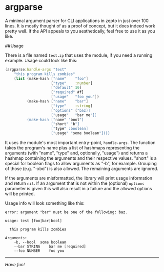 # argparse

A minimal argument parser for CLI applications in zepto in just
over 100 lines. It is mostly thought of as a proof of concept, but
it does indeed work pretty well. If the API appeals to you
aesthetically, feel free to use it as you like.

##Usage

There is a file named `test.zp` that uses the module, if you need a
running example.
Usage could look like this:

```clojure
(argparse:handle-args "test"
    "this program kills zombies"
    (list (make-hash ["name"    "foo"]
                     ["type"    :number]
                     ["default" 10]
                     ["required" #f]
                     ["usage"   "foo you"])
          (make-hash ["name"    "bar"]
                     ["type"    :string]
                     ["options" ("baz)]
                     ["usage"   "bar me"])
          (make-hash ["name" "bool"]
                     ["short" "b"]
                     ["type" :boolean]
                     ["usage" "some boolean"])))
```

It uses the module's most important entry-point, `handle-args`.
The function takes the program's name plus a list of hashmaps
representing the arguments (with "name", "type" and, optionally,
"usage") and returns a hashmap containing the arguments
and their respective values. "short" is a special for boolean flags
to allow arguments as "-b", for example. Grouping of those (e.g. "-xbd")
is also allowed. The remaining arguments are ignored.

If the arguments are misformatted, the library will print usage
information and return `nil`. If an argument that is not within
the (optional) `options` parameter is given this will also result
in a failure and the allowed options will be printed.

Usage info will look something like this:

```
error: argument "bar" must be one of the following: baz.

usage: test [foo|bar|bool]

  this program kills zombies

Arguments:
	-b, --bool	some boolean
	--bar STRING	bar me [required]
	--foo NUMBER	foo you
```

<hr/>

*Have fun!*
